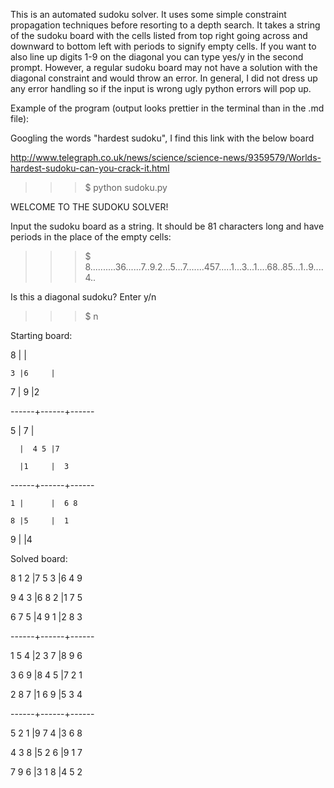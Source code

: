 This is an automated sudoku solver. It uses some simple constraint propagation techniques before resorting to a depth search.
It takes a string of the sudoku board with the cells listed from top right going across and downward to bottom left with periods to signify empty cells. 
If you want to also line up digits 1-9 on the diagonal you can type yes/y in the second prompt. However, a regular sudoku board may not have a solution with the diagonal constraint and would throw an error. In general, I did not dress up any error handling so if the input is wrong ugly python errors will pop up. 

Example of the program (output looks prettier in the terminal than in the .md file):

Googling the words "hardest sudoku", I find this link with the below board

http://www.telegraph.co.uk/news/science/science-news/9359579/Worlds-hardest-sudoku-can-you-crack-it.html

>>>$ python sudoku.py


WELCOME TO THE SUDOKU SOLVER!


Input the sudoku board as a string. It should be 81 characters long and have periods in the place of the empty cells:
>>>$ 8..........36......7..9.2...5...7.......457.....1...3...1....68..85...1..9....4..


Is this a diagonal sudoku? Enter y/n
>>>$ n

 Starting board:



8     |      |      

    3 |6     |      

  7   |  9   |2     

------+------+------

  5   |    7 |      

      |  4 5 |7     

      |1     |  3   

------+------+------

    1 |      |  6 8 

    8 |5     |  1  

  9   |      |4    
   



 Solved board:


8 1 2 |7 5 3 |6 4 9 

9 4 3 |6 8 2 |1 7 5 

6 7 5 |4 9 1 |2 8 3 

------+------+------

1 5 4 |2 3 7 |8 9 6 

3 6 9 |8 4 5 |7 2 1 

2 8 7 |1 6 9 |5 3 4 

------+------+------

5 2 1 |9 7 4 |3 6 8 

4 3 8 |5 2 6 |9 1 7 

7 9 6 |3 1 8 |4 5 2
